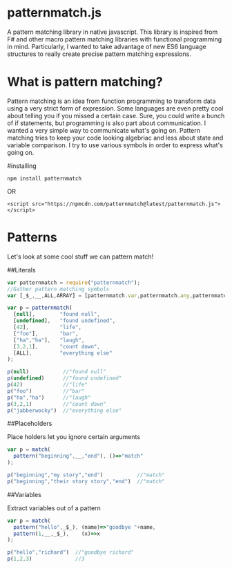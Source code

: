 # patternmatch.js
A pattern matching library in native javascript. This library is inspired from F# and other macro pattern matching libraries with functional programming in mind.  Particularly, I wanted to take advantage of new ES6 language structures to really create precise pattern matching expressions.

# What is pattern matching?

Pattern matching is an idea from function programming to transform data using a very strict form of expression. Some languages are even pretty cool about telling you if you missed a certain case.  Sure, you could write a bunch of if statements, but programming is also part about communication. I wanted a very simple way to communicate what's going on.  Pattern matching tries to keep your code looking algebriac and less about state and variable comparison. I try to use various symbols in order to express what's going on.

#installing
```
npm install patternmatch
```
OR
```
<script src="https://npmcdn.com/patternmatch@latest/patternmatch.js"></script>
```

# Patterns

Let's look at some cool stuff we can pattern match!

##Literals
```javascript
var patternmatch = require("patternmatch");
//Gather pattern matching symbols
var [_$_,__,ALL,ARRAY] = [patternmatch.var,patternmatch.any,patternmatch.all,patternmatch.array];

var p = patternmatch(
  [null],        "found null",
  [undefined],   "found undefined",
  [42],          "life",
  ["foo"],       "bar",
  ["ha","ha"],   "laugh",
  [3,2,1],       "count down",
  [ALL],         "everything else"
);

p(null)           //"found null"
p(undefined)      //"found undefined"
p(42)             //"life"
p("foo")          //"bar"
p("ha","ha")      //"laugh"
p(3,2,1)          //"count down"
p("jabberwocky")  //"everything else"
```

##Placeholders

Place holders let you ignore certain arguments

```javascript
var p = match(
  pattern("beginning",__,"end"), ()=>"match"
);

p("beginning","my story","end")           //"match"
p("beginning","their story story","end")  //"match"
```
##Variables

Extract variables out of a pattern

```javascript
var p = match(
  pattern("hello",_$_), (name)=>"goodbye "+name,
  pattern(1,__,_$_),    (x)=>x
);

p("hello","richard")  //"goodbye richard"
p(1,2,3)              //3
```
